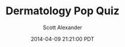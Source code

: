 ---
layout: podcast
title: "Dermatology Pop Quiz"
author: Scott Alexander
description: https://slatestarcodex.com/2014/04/09/dermatology-pop-quiz/
date: 2014-04-09 21:21:00 PDT
length: 206888
duration: 52
guid: dermatology-pop-quiz
---